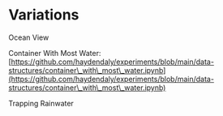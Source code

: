 # Variations

Ocean View

Container With Most Water: [https://github.com/haydendaly/experiments/blob/main/data-structures/container\_with\_most\_water.ipynb](https://github.com/haydendaly/experiments/blob/main/data-structures/container\_with\_most\_water.ipynb)

Trapping Rainwater
